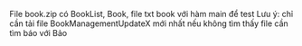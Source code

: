 

File book.zip có BookList, Book, file txt book với hàm main để test
Lưu ý: chỉ cần tải file BookManagementUpdateX mới nhất 
nếu không tìm thấy file cần tìm báo với Bảo
